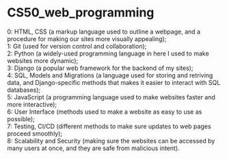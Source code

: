 # CS50_web_programming
0: HTML, CSS (a markup language used to outline a webpage, and a procedure for making our sites more visually appealing);  
1: Git (used for version control and collaboration);  
2: Python (a widely-used programming language in here I used to make websites more dynamic);  
3: Django (a popular web framework for the backend of my sites);  
4: SQL, Models and Migrations (a language used for storing and retriving data, and Django-specific methods that makes it easier to interact with SQL databases);  
5: JavaScript (a programming language used to make websites faster and more interactive);  
6: User Interface (methods used to make a website as easy to use as possible);  
7: Testing, CI/CD (different methods to make sure updates to web pages proceed smoothly);  
8: Scalability and Security (making sure the websites can be accessed by many users at once, and they are safe from malicious intent).
